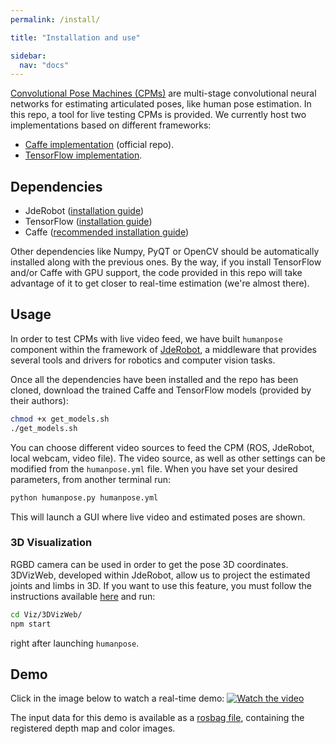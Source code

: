 ```yaml
---
permalink: /install/

title: "Installation and use"

sidebar:
  nav: "docs"
---
```


[Convolutional Pose Machines (CPMs)](https://www.cv-foundation.org/openaccess/content_cvpr_2016/app/S20-08.pdf) are multi-stage
convolutional neural networks for estimating articulated poses, like human pose estimation. In this repo, a tool for
live testing CPMs is provided. We currently host two implementations based on different frameworks:
* [Caffe implementation](https://github.com/shihenw/convolutional-pose-machines-release) (official repo).
* [TensorFlow implementation](https://github.com/psycharo/cpm).

## Dependencies
* JdeRobot ([installation guide](http://jderobot.org/Installation))
* TensorFlow ([installation guide](https://www.tensorflow.org/install/install_linux))
* Caffe ([recommended installation guide](https://chunml.github.io/ChunML.github.io/project/Installing-Caffe-CPU-Only/))

Other dependencies like Numpy, PyQT or OpenCV should be automatically installed along with the previous ones. By the way, 
if you install TensorFlow and/or Caffe with GPU support, the code provided in this repo will take advantage of it to get 
closer to real-time estimation (we're almost there).

## Usage
In order to test CPMs with live video feed, we have built <code>humanpose</code> component within the framework of
[JdeRobot](http://jderobot.org/), a middleware that provides several tools and drivers for robotics and computer vision tasks.

Once all the dependencies have been installed and the repo has been cloned, download the trained Caffe and TensorFlow models (provided by their authors):
```bash
chmod +x get_models.sh
./get_models.sh
```

You can choose different video sources to feed the CPM (ROS, JdeRobot, local webcam, video file). The video source, as
well as other settings can be modified from the <code>humanpose.yml</code> file. When you have set your desired
parameters, from another terminal run:
```bash
python humanpose.py humanpose.yml
```

This will launch a GUI where live video and estimated poses are shown.

### 3D Visualization
RGBD camera can be used in order to get the pose 3D coordinates. 3DVizWeb, developed within JdeRobot, allow us to project
the estimated joints and limbs in 3D. If you want to use this feature, you must follow the instructions available
[here](https://github.com/RoboticsURJC-students/2017-tfm-david-pascual/tree/master/src/Viz/3DVizWeb) and run: 
```bash
cd Viz/3DVizWeb/
npm start
```

right after launching <code>humanpose</code>.

## Demo
Click in the image below to watch a real-time demo:
[![Watch the video](https://img.youtube.com/vi/926rJOixlFA/maxresdefault.jpg)](https://youtu.be/926rJOixlFA)

The input data for this demo is available as a
[rosbag file](https://mega.nz/#!4U8nXAib!1zbaeYGGraTqdUVbbQneG28PA50gr6U3WeqIKzoIup0), containing
the registered depth map and color images.
